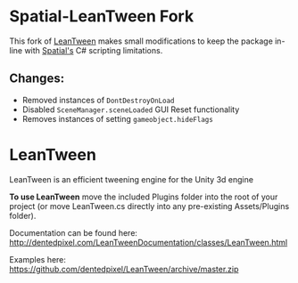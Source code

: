 Spatial-LeanTween Fork
=========
This fork of [LeanTween](https://github.com/dentedpixel/LeanTween) makes small modifications to keep the package in-line with [Spatial's](https://spatial.io/) C# scripting limitations.
## Changes:
- Removed instances of `DontDestroyOnLoad`
- Disabled `SceneManager.sceneLoaded` GUI Reset functionality
- Removes instances of setting `gameobject.hideFlags`

LeanTween
=========

LeanTween is an efficient tweening engine for the Unity 3d engine

**To use LeanTween** move the included Plugins folder into the root of your project (or move LeanTween.cs directly into any pre-existing Assets/Plugins folder).

Documentation can be found here: http://dentedpixel.com/LeanTweenDocumentation/classes/LeanTween.html

Examples here: https://github.com/dentedpixel/LeanTween/archive/master.zip
